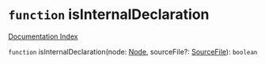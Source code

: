 # `function` isInternalDeclaration

[Documentation Index](../README.md)

`function` isInternalDeclaration(node: [Node](../interface.Node/README.md), sourceFile?: [SourceFile](../interface.SourceFile/README.md)): `boolean`

